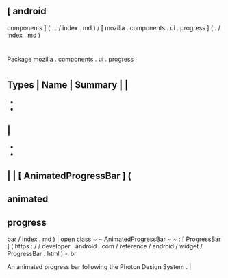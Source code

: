 [
android
-
components
]
(
.
.
/
index
.
md
)
/
[
mozilla
.
components
.
ui
.
progress
]
(
.
/
index
.
md
)
#
#
Package
mozilla
.
components
.
ui
.
progress
#
#
#
Types
|
Name
|
Summary
|
|
-
-
-
|
-
-
-
|
|
[
AnimatedProgressBar
]
(
-
animated
-
progress
-
bar
/
index
.
md
)
|
open
class
~
~
AnimatedProgressBar
~
~
:
[
ProgressBar
]
(
https
:
/
/
developer
.
android
.
com
/
reference
/
android
/
widget
/
ProgressBar
.
html
)
<
br
>
An
animated
progress
bar
following
the
Photon
Design
System
.
|
